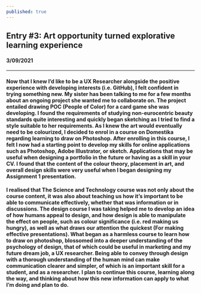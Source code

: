 ```yaml
---
published: true
---
```

 ## Entry #3: Art opportunity turned explorative learning experience    

####  3/09/2021
__________________________________________________________________________________________
#### Now that I knew I’d like to be a UX Researcher alongside the positive experience with developing interests (i.e. GitHub), I felt confident in trying something new. My sister has been talking to me for a few months about an ongoing project she wanted me to collaborate on. The project entailed drawing POC (People of Color) for a card game she was developing. I found the requirements of studying non-eurocentric beauty standards quite interesting and quickly began sketching as I tried to find a style suitable to her requirements. As I knew the art would eventually need to be colourized, I decided to enrol in a course on Domestika regarding learning to draw on Photoshop. After enrolling in this course, I felt I now had a starting point to develop my skills for online applications such as Photoshop, Adobe Illustrator, or sketch. Applications that may be useful when designing a portfolio in the future or having as a skill in your CV. I found that the content of the colour theory, placement in art, and overall design skills were very useful when I began designing my Assignment 1 presentation.


####  I realised that The Science and Technology course was not only about the course content, it was also about teaching us how it’s important to be able to communicate effectively, whether that was information or in discussions. The design course I was taking helped me to develop an idea of how humans appeal to design, and how design is able to manipulate the effect on people, such as colour significance (i.e. red making us hungry), as well as what draws our attention the quickest (For making effective presentations). What began as a harmless course to learn how to draw on photoshop, blossomed into a deeper understanding of the psychology of design, that of which could be useful in marketing and my future dream job, a UX researcher. Being able to convey through design with a thorough understanding of the human mind can make communication clearer and simpler, of which is an important skill for a student, and as a researcher. I plan to continue this course, learning along the way, and thinking about how this new information can apply to what I’m doing and plan to do.
